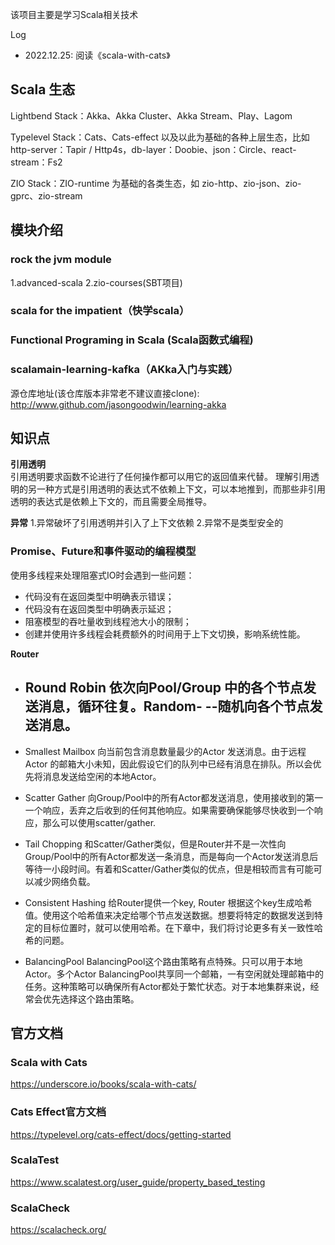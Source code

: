 该项目主要是学习Scala相关技术

Log

* 2022.12.25: 阅读《scala-with-cats》

## Scala 生态

Lightbend Stack：Akka、Akka Cluster、Akka Stream、Play、Lagom

Typelevel Stack：Cats、Cats-effect 以及以此为基础的各种上层生态，比如 http-server：Tapir /
Http4s，db-layer：Doobie、json：Circle、react-stream：Fs2

ZIO Stack：ZIO-runtime 为基础的各类生态，如 zio-http、zio-json、zio-gprc、zio-stream

## 模块介绍

### rock the jvm module

1.advanced-scala 2.zio-courses(SBT项目)

### scala for the impatient（快学scala）

### Functional Programing in Scala (Scala函数式编程)

### scalamain-learning-kafka（AKka入门与实践）

源仓库地址(该仓库版本非常老不建议直接clone): http://www.github.com/jasongoodwin/learning-akka

### 


## 知识点

**引用透明**    
引用透明要求函数不论进行了任何操作都可以用它的返回值来代替。 理解引用透明的另一种方式是引用透明的表达式不依赖上下文，可以本地推到，而那些非引用透明的表达式是依赖上下文的，而且需要全局推导。

**异常**
1.异常破坏了引用透明并引入了上下文依赖 2.异常不是类型安全的

### Promise、Future和事件驱动的编程模型

使用多线程来处理阻塞式IO时会遇到一些问题：

* 代码没有在返回类型中明确表示错误；
* 代码没有在返回类型中明确表示延迟；
* 阻塞模型的吞吐量收到线程池大小的限制；
* 创建并使用许多线程会耗费额外的时间用于上下文切换，影响系统性能。

**Router**

* ## Round Robin 依次向Pool/Group 中的各个节点发送消息，循环往复。Random- --随机向各个节点发送消息。

* Smallest Mailbox 向当前包含消息数量最少的Actor 发送消息。由于远程Actor 的邮箱大小未知，因此假设它们的队列中已经有消息在排队。所以会优先将消息发送给空闲的本地Actor。

* Scatter Gather 向Group/Pool中的所有Actor都发送消息，使用接收到的第一一个响应，丢弃之后收到的任何其他响应。如果需要确保能够尽快收到一个响应，那么可以使用scatter/gather.

* Tail Chopping
  和Scatter/Gather类似，但是Router并不是一次性向Group/Pool中的所有Actor都发送一条消息，而是每向一个Actor发送消息后等待一小段时间。有着和Scatter/Gather类似的优点，但是相较而言有可能可以减少网络负载。

* Consistent Hashing 给Router提供一个key, Router
  根据这个key生成哈希值。使用这个哈希值来决定给哪个节点发送数据。想要将特定的数据发送到特定的目标位置时，就可以使用哈希。在下章中，我们将讨论更多有关一致性哈 希的问题。

* BalancingPool BalancingPool这个路由策略有点特殊。只可以用于本地Actor。多个Actor
  BalancingPool共享同一个邮箱，一有空闲就处理邮箱中的任务。这种策略可以确保所有Actor都处于繁忙状态。对于本地集群来说，经常会优先选择这个路由策略。

## 官方文档

### Scala with Cats

https://underscore.io/books/scala-with-cats/

### Cats Effect官方文档

https://typelevel.org/cats-effect/docs/getting-started

### ScalaTest
https://www.scalatest.org/user_guide/property_based_testing

### ScalaCheck
https://scalacheck.org/



